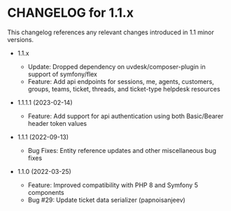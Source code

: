 CHANGELOG for 1.1.x
===================

This changelog references any relevant changes introduced in 1.1 minor versions.

* 1.1.x
    * Update: Dropped dependency on uvdesk/composer-plugin in support of symfony/flex
    * Feature: Add api endpoints for sessions, me, agents, customers, groups, teams, ticket, threads, and ticket-type helpdesk resources

* 1.1.1.1 (2023-02-14)
    * Feature: Add support for api authentication using both Basic/Bearer header token values

* 1.1.1 (2022-09-13)
    * Bug Fixes: Entity reference updates and other miscellaneous bug fixes

* 1.1.0 (2022-03-25)
    * Feature: Improved compatibility with PHP 8 and Symfony 5 components
    * Bug #29: Update ticket data serializer (papnoisanjeev)
